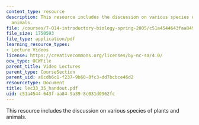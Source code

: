 ```yaml
---
content_type: resource
description: This resource includes the discussion on various species of plants and
  animals.
file: /courses/7-014-introductory-biology-spring-2005/c51a4544643faa849a398c031d0962fc_lec33_35_handout.pdf
file_size: 1750593
file_type: application/pdf
learning_resource_types:
- Lecture Videos
license: https://creativecommons.org/licenses/by-nc-sa/4.0/
ocw_type: OCWFile
parent_title: Video Lectures
parent_type: CourseSection
parent_uid: a6cdb6c1-f237-9b60-8fc3-dd7bcbce46d2
resourcetype: Document
title: lec33_35_handout.pdf
uid: c51a4544-643f-aa84-9a39-8c031d0962fc
---
```

This resource includes the discussion on various species of plants and animals.